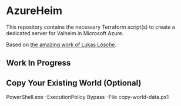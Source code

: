 # AzureHeim

This repository contains the necessary Terraform script(s) to create a dedicated server for Valheim in Microsoft Azure.

Based on [the amazing work of Lukas Lösche](https://github.com/lloesche/valheim-server-docker).

## Work In Progress

## Copy Your Existing World (Optional)

PowerShell.exe -ExecutionPolicy Bypass -File copy-world-data.ps1